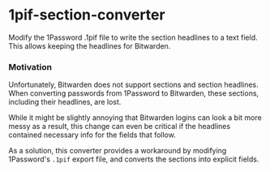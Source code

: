 
# 1pif-section-converter

Modify the 1Password .1pif file to write the section headlines to a text field. This allows keeping the headlines for Bitwarden.

### Motivation

Unfortunately, Bitwarden does not support sections and section headlines. When converting passwords from 1Password to Bitwarden, these sections, including their headlines, are lost.

While it might be slightly annoying that Bitwarden logins can look a bit more messy as a result, this change can even be critical if the headlines contained necessary info for the fields that follow.

As a solution, this converter provides a workaround by modifying 1Password's `.1pif` export file, and converts the sections into explicit fields.
